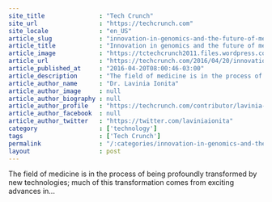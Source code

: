 ```yaml
---
site_title               : "Tech Crunch"
site_url                 : "https://techcrunch.com"
site_locale              : "en_US"
article_slug             : "innovation-in-genomics-and-the-future-of-medtech"
article_title            : "Innovation in genomics and the future of medtech "
article_image            : "https://tctechcrunch2011.files.wordpress.com/2015/03/dna.jpg?w=764&h=400&crop=1"
article_url              : "https://techcrunch.com/2016/04/20/innovation-in-genomics-and-the-future-of-medtech/"
article_published_at     : "2016-04-20T08:00:46-03:00"
article_description      : "The field of medicine is in the process of being profoundly transformed by new technologies; much of this transformation comes from exciting advances in..."
article_author_name      : "Dr. Lavinia Ionita"
article_author_image     : null
article_author_biography : null
article_author_profile   : "https://techcrunch.com/contributor/lavinia-ionita/"
article_author_facebook  : null
article_author_twitter   : "https://twitter.com/laviniaionita"
category                 : ['technology']
tags                     : ['Tech Crunch']
permalink                : "/:categories/innovation-in-genomics-and-the-future-of-medtech/"
layout                   : post
---
```


The field of medicine is in the process of being profoundly transformed by new technologies; much of this transformation comes from exciting advances in...
